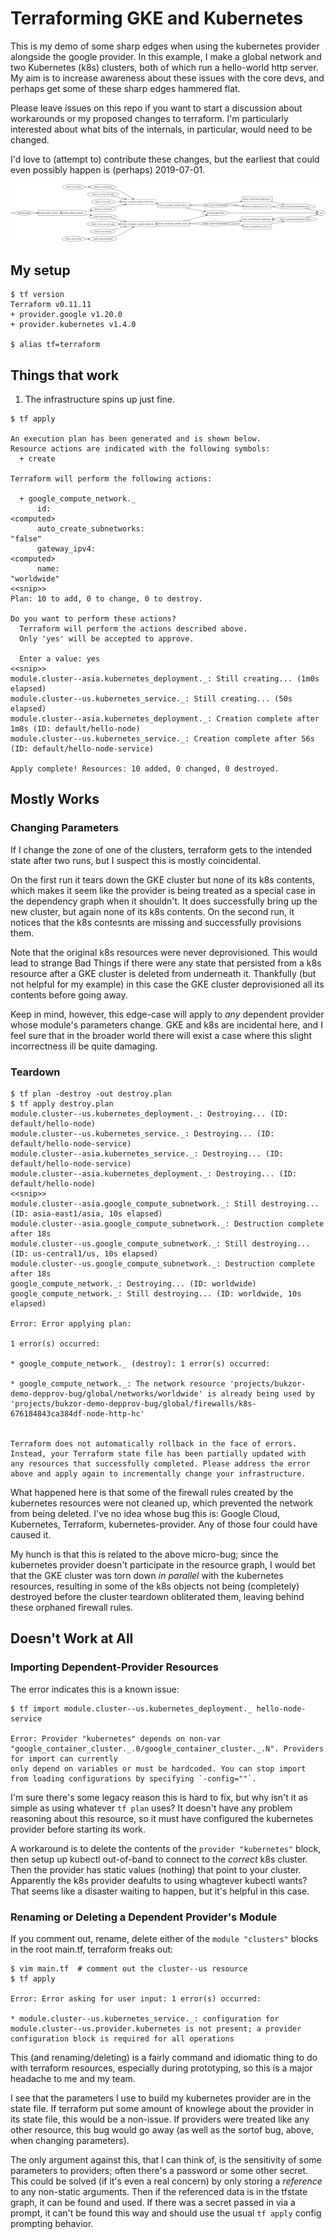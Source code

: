 # Terraforming GKE and Kubernetes

This is my demo of some sharp edges when using the kubernetes provider alongside
the google provider. In this example, I make a global network and two Kubernetes
(k8s) clusters, both of which run a hello-world http server. My aim is to
increase awareness about these issues with the core devs, and perhaps get some
of these sharp edges hammered flat.

Please leave issues on this repo if you want to start a discussion about
workarounds or my proposed changes to terraform. I'm particularly interested
about what bits of the internals, in particular, would need to be changed.

I'd love to (attempt to) contribute these changes, but the earliest that could
even possibly happen is (perhaps) 2019-07-01.

![Dependency graph of terraform resources](terraform-graph.svg)

## My setup

```
$ tf version
Terraform v0.11.11
+ provider.google v1.20.0
+ provider.kubernetes v1.4.0

$ alias tf=terraform
```

## Things that work

1.  The infrastructure spins up just fine.

```
$ tf apply

An execution plan has been generated and is shown below.
Resource actions are indicated with the following symbols:
  + create

Terraform will perform the following actions:

  + google_compute_network._
      id:                                                            <computed>
      auto_create_subnetworks:                                       "false"
      gateway_ipv4:                                                  <computed>
      name:                                                          "worldwide"
<<snip>>
Plan: 10 to add, 0 to change, 0 to destroy.

Do you want to perform these actions?
  Terraform will perform the actions described above.
  Only 'yes' will be accepted to approve.

  Enter a value: yes
<<snip>>
module.cluster--asia.kubernetes_deployment._: Still creating... (1m0s elapsed)
module.cluster--us.kubernetes_service._: Still creating... (50s elapsed)
module.cluster--asia.kubernetes_deployment._: Creation complete after 1m8s (ID: default/hello-node)
module.cluster--us.kubernetes_service._: Creation complete after 56s (ID: default/hello-node-service)

Apply complete! Resources: 10 added, 0 changed, 0 destroyed.
```

## Mostly Works

### Changing Parameters

If I change the zone of one of the clusters, terraform gets to the intended
state after two runs, but I suspect this is mostly coincidental.

On the first run it tears down the GKE cluster but none of its k8s contents,
which makes it seem like the provider is being treated as a special case in the
dependency graph when it shouldn't. It does successfully bring up the new
cluster, but again none of its k8s contents. On the second run, it notices that
the k8s contesnts are missing and successfully provisions them.

Note that the original k8s resources were never deprovisioned. This would lead
to strange Bad Things if there were any state that persisted from a k8s resource
after a GKE cluster is deleted from underneath it. Thankfully (but not helpful
for my example) in this case the GKE cluster deprovisioned all its contents
before going away.

Keep in mind, however, this edge-case will apply to *any* dependent provider
whose module's parameters change. GKE and k8s are incidental here, and I feel
sure that in the broader world there will exist a case where this slight
incorrectness ill be quite damaging.

### Teardown

```
$ tf plan -destroy -out destroy.plan
$ tf apply destroy.plan
module.cluster--us.kubernetes_deployment._: Destroying... (ID: default/hello-node)
module.cluster--us.kubernetes_service._: Destroying... (ID: default/hello-node-service)
module.cluster--asia.kubernetes_service._: Destroying... (ID: default/hello-node-service)
module.cluster--asia.kubernetes_deployment._: Destroying... (ID: default/hello-node)
<<snip>>
module.cluster--asia.google_compute_subnetwork._: Still destroying... (ID: asia-east1/asia, 10s elapsed)
module.cluster--asia.google_compute_subnetwork._: Destruction complete after 18s
module.cluster--us.google_compute_subnetwork._: Still destroying... (ID: us-central1/us, 10s elapsed)
module.cluster--us.google_compute_subnetwork._: Destruction complete after 18s
google_compute_network._: Destroying... (ID: worldwide)
google_compute_network._: Still destroying... (ID: worldwide, 10s elapsed)

Error: Error applying plan:

1 error(s) occurred:

* google_compute_network._ (destroy): 1 error(s) occurred:

* google_compute_network._: The network resource 'projects/bukzor-demo-depprov-bug/global/networks/worldwide' is already being used by 'projects/bukzor-demo-depprov-bug/global/firewalls/k8s-676184843ca384df-node-http-hc'


Terraform does not automatically rollback in the face of errors.
Instead, your Terraform state file has been partially updated with
any resources that successfully completed. Please address the error
above and apply again to incrementally change your infrastructure.

```

What happened here is that some of the firewall rules created by the kubernetes
resources were not cleaned up, which prevented the network from being deleted.
I've no idea whose bug this is: Google Cloud, Kubernetes, Terraform,
kubernetes-provider. Any of those four could have caused it.

My hunch is that this is related to the above micro-bug; since the kubernetes
provider doesn't participate in the resource graph, I would bet that the GKE
cluster was torn down *in parallel* with the kubernetes resources, resulting in
some of the k8s objects not being (completely) destroyed before the cluster
teardown obliterated them, leaving behind these orphaned firewall rules.

## Doesn't Work at All

### Importing Dependent-Provider Resources

The error indicates this is a known issue:

```
$ tf import module.cluster--us.kubernetes_deployment._ hello-node-service

Error: Provider "kubernetes" depends on non-var "google_container_cluster._.0/google_container_cluster._.N". Providers for import can currently
only depend on variables or must be hardcoded. You can stop import
from loading configurations by specifying `-config=""`.

```

I'm sure there's some legacy reason this is hard to fix, but why isn't it as
simple as using whatever `tf plan` uses? It doesn't have any problem reasoning
about this resource, so it must have configured the kubernetes provider before
starting its work.

A workaround is to delete the contents of the `provider "kubernetes"` block,
then setup up kubectl out-of-band to connect to the *correct* k8s cluster. Then
the provider has static values (nothing) that point to your cluster. Apparently
the k8s provider deafults to using whagtever kubectl wants? That seems like a
disaster waiting to happen, but it's helpful in this case.

### Renaming or Deleting a Dependent Provider's Module

If you comment out, rename, delete either of the `module "clusters"` blocks in
the root main.tf, terraform freaks out:

```
$ vim main.tf  # comment out the cluster--us resource
$ tf apply

Error: Error asking for user input: 1 error(s) occurred:

* module.cluster--us.kubernetes_service._: configuration for module.cluster--us.provider.kubernetes is not present; a provider configuration block is required for all operations

```

This (and renaming/deleting) is a fairly command and idiomatic thing to do with
terraform resources, especially during prototyping, so this is a major headache
to me and my team.

I see that the parameters I use to build my kubernetes provider are in the state
file. If terraform put some amount of knowlege about the provider in its state
file, this would be a non-issue. If providers were treated like any other
resource, this bug would go away (as well as the sortof bug, above, when
changing parameters).

The only argument against this, that I can think of, is the sensitivity of some
parameters to providers; often there's a password or some other secret. This
could be solved (if it's even a real concern) by only storing a *reference* to
any non-static arguments. Then if the referenced data is in the tfstate graph,
it can be found and used. If there was a secret passed in via a prompt, it can't
be found this way and should use the usual `tf apply` config prompting behavior.
